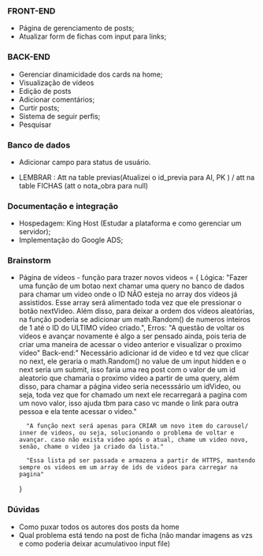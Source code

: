 ### FRONT-END
- Página de gerenciamento de posts;
- Atualizar form de fichas com input para links;

### BACK-END
- Gerenciar dinamicidade dos cards na home;
- Visualização de vídeos
- Edição de posts
- Adicionar comentários;
- Curtir posts;
- Sistema de seguir perfis;
- Pesquisar

### Banco de dados
- Adicionar campo para status de usuário.

- LEMBRAR : Att na table previas(Atualizei o id_previa para AI, PK ) / att na table FICHAS (att o nota_obra para null)

### Documentação e integração 
- Hospedagem: King Host (Estudar a plataforma e como gerenciar um servidor);
- Implementação do Google ADS;

### Brainstorm
- Página de vídeos - função para trazer novos videos = {
        Lógica: "Fazer uma função de um botao next chamar uma query no banco de dados para chamar um video onde o ID NÃO esteja no array dos vídeos já assistidos. Esse array será alimentado toda vez que ele pressionar o botão nextVideo. Além disso, para deixar a ordem dos vídeos aleatórias, na função poderia se adicionar um math.Random() de numeros inteiros de 1 até o ID do ULTIMO vídeo criado.",
        Erros: "A questão de voltar os vídeos e avançar novamente é algo a ser pensado ainda, pois teria de criar uma maneira de acessar o video anterior e visualizar o proximo vídeo"
        Back-end:" Necessário adicionar id de video e td vez que clicar no next, ele geraria o math.Random() no value de um input hidden e o next seria um submit, isso faria uma req post com o valor de um id aleatorio que chamaria o proximo video a partir de uma query, além disso, para chamar a página video seria necesssário um idVideo, ou seja, toda vez que for chamado um next ele recarregará a pagina com um novo valor, isso ajuda tbm para caso vc mande o link para outra pessoa e ela tente acessar o video."

        "A função next será apenas para CRIAR um novo item do carousel/ inner de videos, ou seja, solucionando o problema de voltar e avançar. caso não exista video após o atual, chame um video novo, senão, chame o video ja criado da lista."

        "Essa lista pd ser passada e armazena a partir de HTTPS, mantendo sempre os videos em um array de ids de videos para carregar na pagina"
    }

### Dúvidas
- Como puxar todos os autores dos posts da home
- Qual problema está tendo na post de ficha (não mandar imagens as vzs e como poderia deixar acumulativoo input file)

